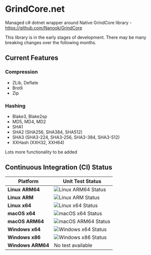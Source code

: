 # GrindCore.net
Managed c# dotnet wrapper around Native GrindCore library - https://github.com/Nanook/GrindCore

This library is in the early stages of development. There may be many breaking changes over the following months.

## Current Features

### Compression

- ZLib, Deflate
- Brotli
- Zip

### Hashing

- Blake3, Blake2sp
- MD5, MD4, MD2
- SHA1
- SHA2 (SHA256, SHA384, SHA512)
- SHA3 (SHA3-224, SHA3-256, SHA3-384, SHA3-512)
- XXHash (XXH32, XXH64)

Lots more functionality to be added

## Continuous Integration (CI) Status

| Platform            | Unit Test Status                                                                                      |
|---------------------|-------------------------------------------------------------------------------------------------------|
| **Linux ARM64**     | ![Linux ARM64 Status](https://github.com/Nanook/GrindCore.net/actions/workflows/test.yaml/badge.svg?event=push&job=test_linux_arm64)   |
| **Linux ARM**       | ![Linux ARM Status](https://github.com/Nanook/GrindCore.net/actions/workflows/test.yaml/badge.svg?event=push&job=test_linux_arm)       |
| **Linux x64**       | ![Linux x64 Status](https://github.com/Nanook/GrindCore.net/actions/workflows/test.yaml/badge.svg?event=push&job=test_linux_x64)       |
| **macOS x64**       | ![macOS x64 Status](https://github.com/Nanook/GrindCore.net/actions/workflows/test.yaml/badge.svg?event=push&job=test_osx_x64)         |
| **macOS ARM64**     | ![macOS ARM64 Status](https://github.com/Nanook/GrindCore.net/actions/workflows/test.yaml/badge.svg?event=push&job=test_osx_arm64)     |
| **Windows x64**     | ![Windows x64 Status](https://github.com/Nanook/GrindCore.net/actions/workflows/test.yaml/badge.svg?event=push&job=test_win_x64)       |
| **Windows x86**     | ![Windows x86 Status](https://github.com/Nanook/GrindCore.net/actions/workflows/test.yaml/badge.svg?event=push&job=test_win_x86)       |
| **Windows ARM64**   | No test available                                                                                     |

